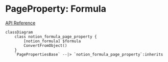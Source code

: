 # PageProperty: Formula

[API Reference](https://developers.notion.com/reference/page-property-values#formula)

```mermaid
classDiagram
    class notion_formula_page_property {
        [notion_formula] $formula
        ConvertFromObject()
    }
    `PagePropertiesBase` --|> `notion_formula_page_property`:inherits
```
